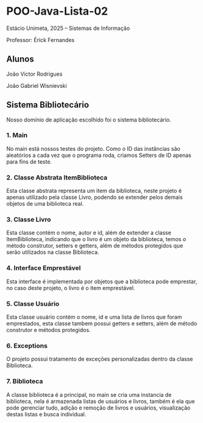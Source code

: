 # POO-Java-Lista-02

Estácio Unimeta, 2025 – Sistemas de Informação

Professor: Érick Fernandes

## Alunos

João Victor Rodrigues

João Gabriel Wisnievski

## Sistema Bibliotecário
Nosso domínio de aplicação escolhido foi o sistema bibliotecário.

### 1. Main
No main está nossos testes do projeto. Como o ID das instâncias são aleatórios a cada vez que o programa roda, criamos Setters de ID apenas para fins de teste.

### 2. Classe Abstrata ItemBiblioteca
Esta classe abstrata representa um item da biblioteca, neste projeto é apenas utilizado pela classe Livro, podendo se extender pelos demais objetos de uma biblioteca real.

### 3. Classe Livro
Esta classe contém o nome, autor e id, além de extender a classe ItemBiblioteca, indicando que o livro é um objeto da biblioteca, temos o método construtor, setters e getters, além de métodos protegidos que serão utilizados na classe Biblioteca.

### 4. Interface Emprestável
Esta interface é implementada por objetos que a biblioteca pode emprestar, no caso deste projeto, o livro é o item emprestável.

### 5. Classe Usuário
Esta classe usuário contém o nome, id e uma lista de livros que foram emprestados, esta classe tambem possui getters e setters, além de método construtor e métodos protegidos.

### 6. Exceptions
O projeto possui tratamento de exceções personalizadas dentro da classe Biblioteca.

### 7. Biblioteca
A classe biblioteca é a principal, no main se cria uma instancia de biblioteca, nela é armazenada listas de usuários e livros, também é ela que pode gerenciar tudo, adição e remoção de livros e usuários, visualização destas listas e busca individual.
